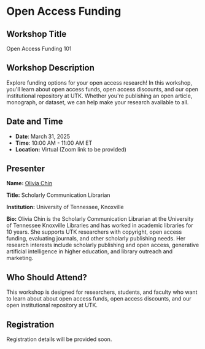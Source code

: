 # Open Access Funding

## Workshop Title

Open Access Funding 101

## Workshop Description

Explore funding options for your open access research! In this workshop, you'll learn about open access funds, open access discounts, and our open institutional repository at UTK. Whether you're publishing an open article, monograph, or dataset, we can help make your research available to all.

## Date and Time

- **Date**: March 31, 2025
- **Time**: 10:00 AM - 11:00 AM ET
- **Location:** Virtual (Zoom link to be provided)

## Presenter

**Name:** [Olivia Chin](https://libguides.utk.edu/prf.php?id=c696b1dd-db08-11ee-ad2f-0a92c88187d1)

**Title:** Scholarly Communication Librarian

**Institution:** University of Tennessee, Knoxville

**Bio:** Olivia Chin is the Scholarly Communication Librarian at the University of Tennessee Knoxville Libraries and has worked in academic libraries for 10 years. She supports UTK researchers with copyright, open access funding, evaluating journals, and other scholarly publishing needs. Her research interests include scholarly publishing and open access, generative artificial intelligence in higher education, and library outreach and marketing.

## Who Should Attend?

This workshop is designed for researchers, students, and faculty who want to learn about about open access funds, open access discounts, and our open institutional repository at UTK.

## Registration

Registration details will be provided soon.
